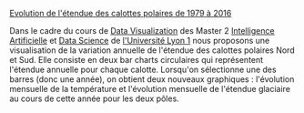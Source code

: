 [Evolution de l'étendue des calottes polaires de 1979 à 2016](https://yearly-ice-extent.github.io/)

Dans le cadre du cours de [Data Visualization](https://lyondataviz.github.io/teaching/lyon1-m2/2018/) des Master 2 [Intelligence Artificielle](http://master-info.univ-lyon1.fr/IA/) et [Data Science](http://master-info.univ-lyon1.fr/DS/) de [l'Université Lyon 1](https://www.univ-lyon1.fr/) nous proposons une visualisation de la variation annuelle de l'étendue des calottes polaires Nord et Sud. Elle consiste en deux bar charts circulaires qui représentent l'étendue annuelle pour chaque calotte. Lorsqu'on sélectionne une des barres (donc une année), on obtient deux nouveaux graphiques : l'évolution mensuelle de la température et l'évolution mensuelle de l'étendue glaciaire au cours de cette année pour les deux pôles.